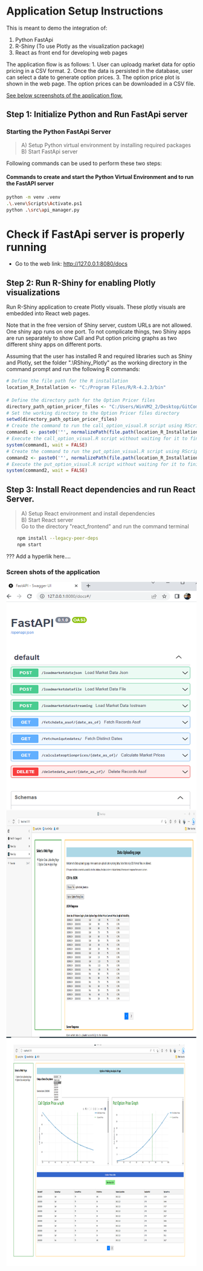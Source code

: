 # Application Setup Instructions


This is meant to demo the integration of:

1. Python FastApi
2. R-Shiny (To use Plotly as the visualization package)
3. React as front end for developing web pages

The application flow is as follows:
	1. User can uploadg market data for optio pricing in a CSV format.
	2. Once the data is persisted in the database, user can select a date to generate option prices.
	3. The option price plot is shown in the web page. The option prices can be downloaded in a CSV file.
	

[See below screenshots of the application flow.](#screenshots)


## Step 1: Initialize Python and Run FastApi server

### Starting the Python FastApi Server

>	A) Setup Python virtual environment by installing required packages
>	B) Start FastApi server

Following commands can be used to perform these two steps:

#### Commands to create and start the Python Virtual Environment  and to run the FastAPI server

```bash
python -m venv .venv
.\.venv\Scripts\Activate.ps1
python .\src\api_manager.py
```

# Check if FastApi server is properly running

- Go to the web link: http://127.0.0.1:8080/docs

## Step 2: Run R-Shiny for enabling Plotly visualizations

Run R-Shiny application to create Plotly visuals. These plotly visuals are embedded into React web pages.

Note that in the free version of Shiny server, custom URLs are not allowed. One shiny app runs on one port. To not complicate things, two Shiny apps are run separately to show Call and Put option pricing graphs as two different shiny apps on different ports.

Assuming that the user has installed R and required libraries such as Shiny and Plotly, set the folder ".\RShiny_Plotly" as the working directory in the command prompt and run the following R commands:

```R
# Define the file path for the R installation
location_R_Installation <- "C:/Program Files/R/R-4.2.3/bin"

# Define the directory path for the Option Pricer files
directory_path_option_pricer_files <- "C:/Users/WinVM2_2/Desktop/GitCommit/ShinyAppTest1/src_option_pricer/"
# Set the working directory to the Option Pricer files directory
setwd(directory_path_option_pricer_files)
# Create the command to run the call_option_visual.R script using RScript.exe
command1 <- paste0('"', normalizePath(file.path(location_R_Installation, "RScript.exe")), '" "', normalizePath(file.path(directory_path_option_pricer_files, "call_option_visual.R")), '"')
# Execute the call_option_visual.R script without waiting for it to finish
system(command1, wait = FALSE)
# Create the command to run the put_option_visual.R script using RScript.exe
command2 <- paste0('"', normalizePath(file.path(location_R_Installation, "RScript.exe")), '" "', normalizePath(file.path(directory_path_option_pricer_files, "put_option_visual.R")), '"')
# Execute the put_option_visual.R script without waiting for it to finish
system(command2, wait = FALSE)
```

## Step 3: Install React dependencies and run React Server.

> 	A) Setup React environment and install dependencies	   
>	B) Start React server	
Go to the directory "react_frontend" and run the command terminal

```bash
	npm install --legacy-peer-deps
	npm start 
```
??? Add a hyperlik here....

<a name="screenshots"></a>
### Screen shots of the application
<screenshots name="screenshots">
<img src="docs/fasapi_swagger_ui.PNG" alt="FastAPI Swagger UI" title="FastAPI Swagger UI" width="700" height="600">

<img src="docs/react_front_end_page1.png" alt="Market Data Analysis page-1" title="Market Data Analysis page-1" width="900" height="600">

<img src="docs/react_front_end_page2.png" alt="Market Data Analysis page-2" title="Market Data Analysis page-2" width="900" height="600">



